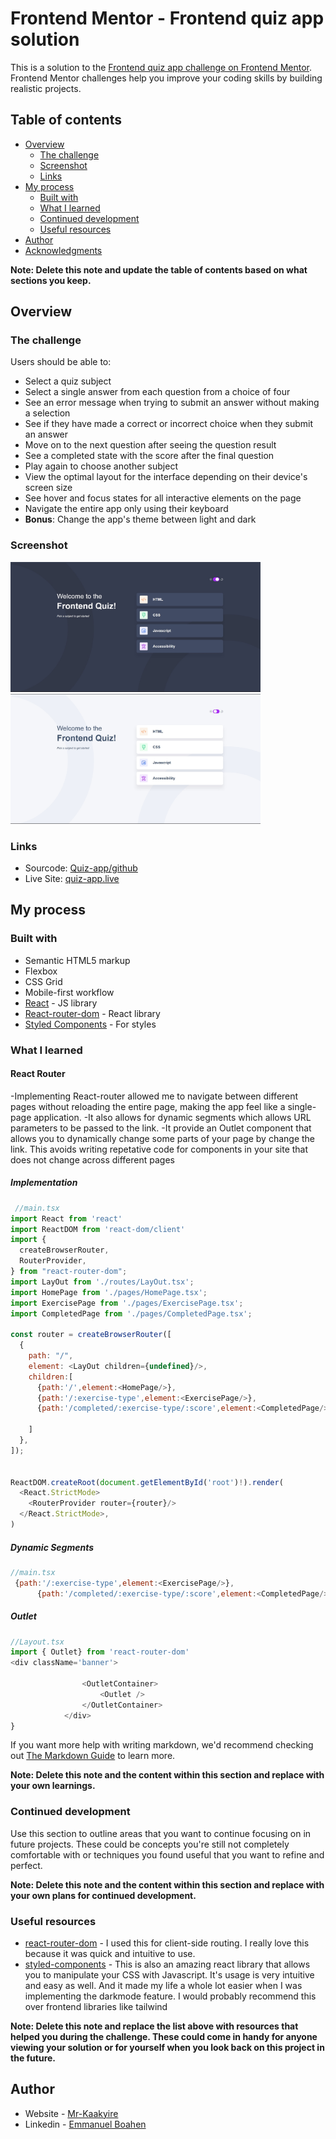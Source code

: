 # Frontend Mentor - Frontend quiz app solution

This is a solution to the [Frontend quiz app challenge on Frontend Mentor](https://www.frontendmentor.io/challenges/frontend-quiz-app-BE7xkzXQnU). Frontend Mentor challenges help you improve your coding skills by building realistic projects. 

## Table of contents

- [Overview](#overview)
  - [The challenge](#the-challenge)
  - [Screenshot](#screenshot)
  - [Links](#links)
- [My process](#my-process)
  - [Built with](#built-with)
  - [What I learned](#what-i-learned)
  - [Continued development](#continued-development)
  - [Useful resources](#useful-resources)
- [Author](#author)
- [Acknowledgments](#acknowledgments)

**Note: Delete this note and update the table of contents based on what sections you keep.**

## Overview

### The challenge

Users should be able to:

- Select a quiz subject
- Select a single answer from each question from a choice of four
- See an error message when trying to submit an answer without making a selection
- See if they have made a correct or incorrect choice when they submit an answer
- Move on to the next question after seeing the question result
- See a completed state with the score after the final question
- Play again to choose another subject
- View the optimal layout for the interface depending on their device's screen size
- See hover and focus states for all interactive elements on the page
- Navigate the entire app only using their keyboard
- **Bonus**: Change the app's theme between light and dark

### Screenshot

<img src="./darkmodeP.jpg" alt="screenshot" width="400" />
<img src="./lightmodeP.jpg" alt="screenshot" width="400" />



### Links

- Sourcode: [Quiz-app/github](https://github.com/mr-kaakyire/Quiz-app)
- Live Site: [quiz-app.live](https://quiz-92dpwnunp-mrboahens-projects.vercel.app/)

## My process

### Built with

- Semantic HTML5 markup
- Flexbox
- CSS Grid
- Mobile-first workflow
- [React](https://reactjs.org/) - JS library
- [React-router-dom](https://reactrouter.com/en/main) - React library
- [Styled Components](https://styled-components.com/) - For styles


### What I learned

#### React Router
-Implementing React-router allowed me to navigate between different pages without reloading the entire page, making the app feel like a single-page application.
-It also allows for dynamic segments which allows URL parameters to be passed to the link. 
-It provide an Outlet component that allows you to dynamically change some parts of your page by change the link. 
This avoids writing repetative code for components in your site that does not change across different pages

##### Implementation
```js
 //main.tsx
import React from 'react'
import ReactDOM from 'react-dom/client'
import {
  createBrowserRouter,
  RouterProvider,
} from "react-router-dom";
import LayOut from './routes/LayOut.tsx';
import HomePage from './pages/HomePage.tsx';
import ExercisePage from './pages/ExercisePage.tsx';
import CompletedPage from './pages/CompletedPage.tsx';

const router = createBrowserRouter([
  {
    path: "/",
    element: <LayOut children={undefined}/>,
    children:[
      {path:'/',element:<HomePage/>},
      {path:'/:exercise-type',element:<ExercisePage/>},
      {path:'/completed/:exercise-type/:score',element:<CompletedPage/>},
      
    ]
  },
]);


ReactDOM.createRoot(document.getElementById('root')!).render(
  <React.StrictMode>
    <RouterProvider router={router}/>
  </React.StrictMode>,
)
```
##### Dynamic Segments
```js
//main.tsx
 {path:'/:exercise-type',element:<ExercisePage/>},
      {path:'/completed/:exercise-type/:score',element:<CompletedPage/>},
```
##### Outlet
```js
//Layout.tsx
import { Outlet} from 'react-router-dom'
<div className='banner'>
               
                <OutletContainer>
                    <Outlet />
                </OutletContainer>
            </div>
}
```

If you want more help with writing markdown, we'd recommend checking out [The Markdown Guide](https://www.markdownguide.org/) to learn more.

**Note: Delete this note and the content within this section and replace with your own learnings.**

### Continued development

Use this section to outline areas that you want to continue focusing on in future projects. These could be concepts you're still not completely comfortable with or techniques you found useful that you want to refine and perfect.

**Note: Delete this note and the content within this section and replace with your own plans for continued development.**

### Useful resources

- [react-router-dom](https://reactrouter.com/en/main) - I used this for client-side routing. I really love this because it was quick and intuitive to use.
- [styled-components](https://styled-components.com/docs/basics) - This is also an amazing react library that allows you to manipulate your CSS with Javascript. It's usage is very intuitive and easy as well. And it made my life a whole lot easier when I was implementing the darkmode feature. I would probably recommend this over frontend libraries like tailwind

**Note: Delete this note and replace the list above with resources that helped you during the challenge. These could come in handy for anyone viewing your solution or for yourself when you look back on this project in the future.**

## Author

- Website - [Mr-Kaakyire](https://mrkaakyire.vercel.app/)
- Linkedin - [Emmanuel Boahen](https://www.linkedin.com/in/emmanuel-boahen-351850206/)



